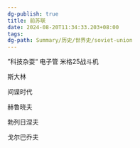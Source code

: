 ```yaml
---
dg-publish: true
title: 前苏联
date: 2024-08-20T11:34:33.203+08:00
tags: 
dg-path: Summary/历史/世界史/soviet-union
---
```


”科技杂耍“
电子管
米格25战斗机



斯大林

间谍时代

赫鲁晓夫

勃列日涅夫

戈尔巴乔夫

